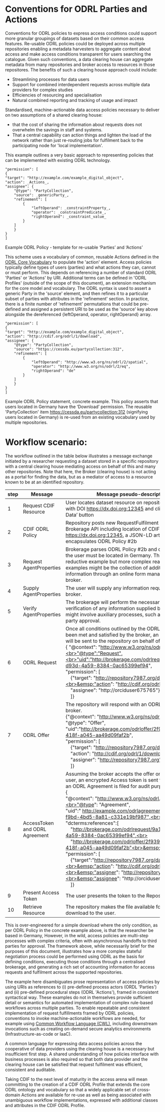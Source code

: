 # Conventions for ODRL Parties and Actions

Conventions for ODRL policies to express access conditions could support more granular groupings of datasets based on their common access features. Re-usable ODRL policies could be deployed across multiple repositories enabling a metadata harvesters to aggregate content about access and make access conditions transparent for users searching the catalogue. Given such conventions, a data clearing house can aggregate metadata from many repositories and broker access to resources in those repositores. The benefits of such a clearing house approach could include:
- Streamlining processes for data users
- Support for combined interdependent requests across multiple data providers for complex studies
- Efficiencies of resourcing and specialisation
- Natural combined reporting and tracking of usage and impact

Standardised, machine-actionable data access policies necessary to deliver on two assumptions of a shared clearing house:
- that the cost of sharing the information about requests does not overwhelm the savings in staff and systems.
- That a central capability can action things and lighten the load of the network rather than just re-routing jobs for fulfilment back to the participating node for 'local implementation'.

This example outlines a very basic approach to representing policies that can be implemented with existing ODRL technology.

```
"permission": [
{
"target": "http://example.com/example_digital_object",
"action": _Actions_,
"assignee": {
	"@type": "PartyCollection",
	"source": _genericParty_,
	"refinement": [
		{
			"leftOperand": _constraintProperty_,
			"operator": _constraintPredicate_,
			"rightOperand": _constraint_value_
		}
	]
	}
}
]
```
Example ODRL Policy - template for re-usable ‘Parties’ and ‘Actions’

This scheme uses a vocabulary of common, reusable Actions defined in the [ODRL Core Vocabulary](https://www.w3.org/TR/odrl-vocab/#actionsCommon) to populate the 'action' element. Access policies typically define types of users (parties) and what actions they can, cannot or must perform. This depends on referencing a number of standard ODRL 'Parties' or 'Actions' by URI. Additional terms can be defined in 'ODRL Profiles' (outside of the scope of this document), an extension mechanism for the core model and vocabulary. The ODRL syntax is used to assert a generic Party in the 'source' element, and then refines it to a particular subset of parties with attributes in the 'refinement' section.  In practice, there is a finite number of 'refinement' permutations that could be pre-defined and assigned a persistent URI to be used as the 'source' key above alongside the dereferenced {leftOperand, operator, rightOperand} array.

```
"permission": [
{
"target": "http://example.com/example_digital_object",
"action": "http://cdif.org/odrl/1/download",
"assignee": {
	"@type": "PartyCollection",
	"source": "https://cessda.eu/partycollection:312",
	"refinement": [
		{
			"leftOperand": "http://www.w3.org/ns/odrl/2/spatial",
			"operator": "http://www.w3.org/ns/odrl/2/eq",
			"rightOperand": "de"
		}
	]
	}
}
]
```
Example ODRL Policy statement, concrete example. This policy asserts that users located in Germany have the ‘Download’ permission. The reusable 'PartyCollection' item https://cessda.eu/partycollection:312 (signifying users located in Germany) is re-used from an existing vocabulary used by multiple repositories.

# Workflow scenario:
The workflow outlined in the table below illustrates a message exchange initiated by a researcher requesting a dataset stored in a specific repository with a central clearing house mediating access on behalf of this and many other repositories. Note that here, the Broker (clearing house) is not acting as a portal for finding the data, but as a mediator of access to a resource known to be at an identified repository.

| **step** | **Message** | **Message pseudo-description** |
| --- | --- | --- |
1 |Request CDIF Resource|User locates dataset resource on repository catalogue with DOI https://dx.doi.org:12345 and clicks on ‘Access Data’ button
2 |CDIF ODRL Policy|Repository posts new RequestFulfilment object to Brokerage API including location of CDIF record for https://dx.doi.org:12345, a JSON-LD artefact which encapsulates ODRL Policy #2b
3 |Request AgentProperties|Brokerage parses ODRL Policy #2b and determines that the user must be located in Germany. This is a very reductive example but more complex real-world examples might be the collection of additional information through an online form managed by the broker.
4 |Supply AgentProperties|The user will supply any information requested by the broker.
5 |Verify AgentProperties|The brokerage will perform the necessary validation and verification of any information supplied by the user. This might involve auxiliary processes, such as seeking third party approval.
6 |ODRL Request|Once all conditions outlined by the ODRL Policy have been met and satisfied by the broker, an ODRL Request will be sent to the repository on behalf of the user.<br>{ "@context": "http://www.w3.org/ns/odrl.jsonld",<br>"@type":"Request",<br>"uid":"http://brokerage.com/odrlrequest/9a112bc6-d93d-4a59-8384-0ac65399ef94", <br>"permission": [<br>&emsp;{"target": "http://repository7987.org/dataset_6123",<br>&emsp;"action": "http://cdif.org/odrl/1/download", <br>&emsp;"assignee": "http://orciduser675765"}<br>&emsp;]}
7 |ODRL Offer|The repository will respond with an ODRL Offer to the broker.<br>{"@context": "http://www.w3.org/ns/odrl.jsonld", <br>"@type": "Offer",<br>"uid":"http://brokerage.com/odrloffer/2f93930b-93f7-418f-a045-aa49d09faf2b", <br>"permission": [<br>&emsp;{"target": "http://repository7987.org/dataset_6123", <br>&emsp;"action": "http://cdif.org/odrl/1/download", <br>&emsp;"assigner": "http://repository7987.org"}<br>&emsp;]}
8 	|AccessToken and ODRL Agreement |	Assuming the broker accepts the offer on behalf of the user, an encrypted Access token is sent to the user and an ODRL Agreement is filed for audit purposes.<br>{<br>"@context": "http://www.w3.org/ns/odrl.jsonld",<br>"@type": "Agreement",<br>"uid":"		http://example.com/odrlagreement/d91d4663-f9bd-4bd5-8a81-c331e19bf987",<br>	"dcterms:references":[<br>&emsp;"http://brokerage.com/odrlrequest/9a112bc6-d93d-4a59-8384-0ac65399ef94",<br>		&emsp;"http://brokerage.com/odrloffer/2f93930b-93f7-418f-a045-aa49d09faf2b"<br>&emsp;],<br>	"permission": [<br>	&emsp;{"target":"http://repository7987.org/dataset_6123",<br>&emsp;"action": "http://cdif.org/odrl/1/download",<br>&emsp;"assigner": "http://repository7987.org",<br>&emsp;"assignee": "http://orciduser675765"}<br>&emsp;]}
9 |Present Access Token|The user presents the token to the Repository
10|Retrieve Resource|The repository makes the file available for immediate download to the user.


This is over-engineered for a simple download where the only condition, as per ODRL Policy in the concrete example above, is that the researcher be based in Germany, However, in the wild, access policies are multi-step processes with complex criteria, often with asynchronous handoffs to third parties for approval. The framework above, while necessarily brief for the purposes of this document, illustrates how a more complex stateful negotiation process could be performed using ODRL as the basis for defining conditions,  executing those conditions through a centralised brokerage, and generating a rich set of accounting information for access requests and fulfilment across the supported repositories.

The example here disambiguates prose representation of access policies by using URIs as references to (i) pre-defined process actors (ORDL 'Parties') and (ii) pre-defined procedural steps (ODRL 'Actions'), framed in consistent syntactical way. These examples do not in themselves provide sufficient detail or semantics for automated implementation of complex rule-based workflows across multiple parties. To enable repeatable and consistent implementation of request fulfillments framed by ODRL policies, conventions to invoke machine-actionable workflows are needed, for example using [Common Workflow Language (CWL)](https://www.commonwl.org/), including downstream invocations such as creating on-demand secure analytics environments (Infrastructure-as-code or IaaC).  

A common language for expressing data access policies across the cooperative of data providers using the clearing house is a necessary but insufficient first step. A shared understanding of how policies interface with business processes is also required so that both data provider and the clearing house can be satisfied that request fulfilment was efficient, consistent and auditable.

Taking CDIF to the next level of maturity in the access arena will mean committing to the creation of a CDIF ODRL Profile that extends the core ODRL ontology and vocabulary so that a widely applicable set of cross-domain Actions are available for re-use as well as being associated with unambiguous workflow implementations, expressed with additional classes and attributes in the CDIF ODRL Profile.